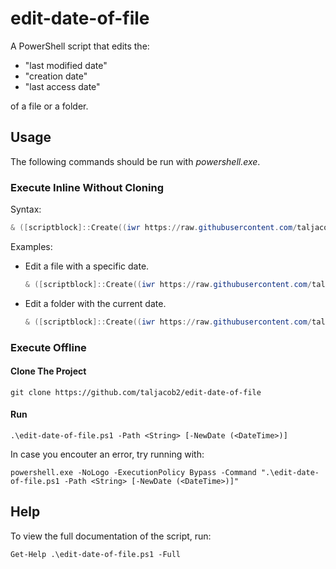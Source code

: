 # edit-date-of-file

A PowerShell script that edits the:
  - "last modified date"
  - "creation date"
  - "last access date"

of a file or a folder.

## Usage

The following commands should be run with *powershell.exe*.

### Execute Inline Without Cloning

Syntax:
```ps1
& ([scriptblock]::Create((iwr https://raw.githubusercontent.com/taljacob2/edit-date-of-file/master/edit-date-of-file.ps1 -useb))) -Path <String> [-NewDate (<DateTime>)]
```

Examples:

- Edit a file with a specific date.
  ```ps1
  & ([scriptblock]::Create((iwr https://raw.githubusercontent.com/taljacob2/edit-date-of-file/master/edit-date-of-file.ps1 -useb))) -Path demo.txt -NewDate (Get-Date("2020-12-31T23:54:43"))
  ```

- Edit a folder with the current date.
  ```ps1
  & ([scriptblock]::Create((iwr https://raw.githubusercontent.com/taljacob2/edit-date-of-file/master/edit-date-of-file.ps1 -useb))) -Path C:\Users\demo
  ```


### Execute Offline

#### Clone The Project

```
git clone https://github.com/taljacob2/edit-date-of-file
```

#### Run

```
.\edit-date-of-file.ps1 -Path <String> [-NewDate (<DateTime>)]
```

In case you encouter an error, try running with:
```
powershell.exe -NoLogo -ExecutionPolicy Bypass -Command ".\edit-date-of-file.ps1 -Path <String> [-NewDate (<DateTime>)]"
```

## Help

To view the full documentation of the script, run:
```
Get-Help .\edit-date-of-file.ps1 -Full
```
